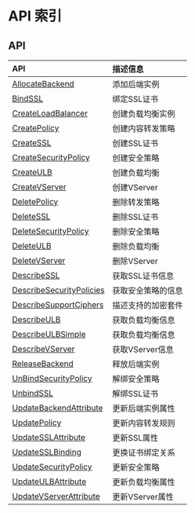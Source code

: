 # API 索引

## API

| API | 描述信息 |
|:---|:---|
|[AllocateBackend](api/ulb-api/allocate_backend)|添加后端实例|
|[BindSSL](api/ulb-api/bind_ssl)|绑定SSL证书|
|[CreateLoadBalancer](api/ulb-api/create_load_balancer)|创建负载均衡实例|
|[CreatePolicy](api/ulb-api/create_policy)|创建内容转发策略|
|[CreateSSL](api/ulb-api/create_ssl)|创建SSL证书|
|[CreateSecurityPolicy](api/ulb-api/create_security_policy)|创建安全策略|
|[CreateULB](api/ulb-api/create_ulb)|创建负载均衡|
|[CreateVServer](api/ulb-api/create_vserver)|创建VServer|
|[DeletePolicy](api/ulb-api/delete_policy)|删除转发策略|
|[DeleteSSL](api/ulb-api/delete_ssl)|删除SSL证书|
|[DeleteSecurityPolicy](api/ulb-api/delete_security_policy)|删除安全策略|
|[DeleteULB](api/ulb-api/delete_ulb)|删除负载均衡|
|[DeleteVServer](api/ulb-api/delete_vserver)|删除VServer|
|[DescribeSSL](api/ulb-api/describe_ssl)|获取SSL证书信息|
|[DescribeSecurityPolicies](api/ulb-api/describe_security_policies)|获取安全策略的信息|
|[DescribeSupportCiphers](api/ulb-api/describe_support_ciphers)|描述支持的加密套件|
|[DescribeULB](api/ulb-api/describe_ulb)|获取负载均衡信息|
|[DescribeULBSimple](api/ulb-api/describe_ulb_simple)|获取负载均衡信息|
|[DescribeVServer](api/ulb-api/describe_vserver)|获取VServer信息|
|[ReleaseBackend](api/ulb-api/release_backend)|释放后端实例|
|[UnBindSecurityPolicy](api/ulb-api/un_bind_security_policy)|解绑安全策略|
|[UnbindSSL](api/ulb-api/unbind_ssl)|解绑SSL证书|
|[UpdateBackendAttribute](api/ulb-api/update_backend_attribute)|更新后端实例属性|
|[UpdatePolicy](api/ulb-api/update_policy)|更新内容转发规则|
|[UpdateSSLAttribute](api/ulb-api/update_ssl_attribute)|更新SSL属性|
|[UpdateSSLBinding](api/ulb-api/update_ssl_binding)|更换证书绑定关系|
|[UpdateSecurityPolicy](api/ulb-api/update_security_policy)|更新安全策略|
|[UpdateULBAttribute](api/ulb-api/update_ulb_attribute)|更新负载均衡属性|
|[UpdateVServerAttribute](api/ulb-api/update_vserver_attribute)|更新VServer属性|
